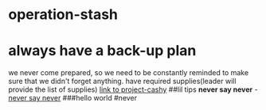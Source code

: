 # operation-stash
**always have a back-up plan**
===============================
we never come prepared, so we need to be constantly reminded to make sure that we didn't forget anything.
have required supplies(leader will provide the list of supplies)
 [link to project-cashy](https://github.com/mustache-cash-stash/operation-cashy)
##lil tips
**never say never**
-[never say never](https://github.com/mustache-cash-stash/operation-cashy)
###hello world
#never
